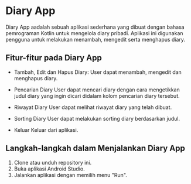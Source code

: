 # Diary App
Diary App aadalah sebuah aplikasi sederhana yang dibuat dengan bahasa pemrograman Kotlin untuk mengelola diary pribadi. Aplikasi ini digunakan pengguna untuk melakukan menambah, mengedit serta menghapus diary. 

## Fitur-fitur pada Diary App

-  Tambah, Edit dan Hapus Diary:
  User dapat menambah, mengedit dan menghapus diary.

-  Pencarian Diary
  User dapat mencari diary dengan cara mengetikkan judul diary yang ingin dicari didalam kolom pencarian diary tersebut.

-  Riwayat Diary
  User dapat melihat riwayat diary yang telah dibuat.

- Sorting Diary
  User dapat melakukan sorting diary berdasarkan judul.

-  Keluar
  Keluar dari aplikasi.

  ## Langkah-langkah dalam Menjalankan Diary App
  
  1. Clone atau unduh repository ini.
  2. Buka aplikasi Android Studio.
  3. Jalankan aplikasi dengan memilih menu "Run".
